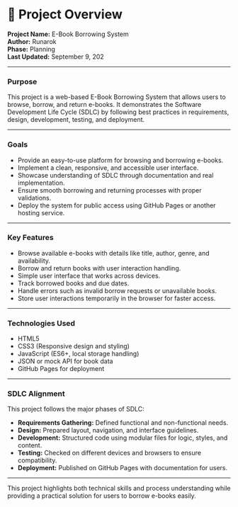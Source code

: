 # 📁 Project Overview

**Project Name:** E-Book Borrowing System  
**Author:** Runarok  
**Phase:** Planning  
**Last Updated:** September 9, 202

---

### **Purpose**
This project is a web-based E-Book Borrowing System that allows users to browse, borrow, and return e-books. It demonstrates the Software Development Life Cycle (SDLC) by following best practices in requirements, design, development, testing, and deployment.

---

### **Goals**
* Provide an easy-to-use platform for browsing and borrowing e-books.
* Implement a clean, responsive, and accessible user interface.
* Showcase understanding of SDLC through documentation and real implementation.
* Ensure smooth borrowing and returning processes with proper validations.
* Deploy the system for public access using GitHub Pages or another hosting service.

---

### **Key Features**
* Browse available e-books with details like title, author, genre, and availability.
* Borrow and return books with user interaction handling.
* Simple user interface that works across devices.
* Track borrowed books and due dates.
* Handle errors such as invalid borrow requests or unavailable books.
* Store user interactions temporarily in the browser for faster access.

---

### **Technologies Used**
* HTML5
* CSS3 (Responsive design and styling)
* JavaScript (ES6+, local storage handling)
* JSON or mock API for book data
* GitHub Pages for deployment

---

### **SDLC Alignment**
This project follows the major phases of SDLC:
* **Requirements Gathering:** Defined functional and non-functional needs.
* **Design:** Prepared layout, navigation, and interface guidelines.
* **Development:** Structured code using modular files for logic, styles, and content.
* **Testing:** Checked on different devices and browsers to ensure compatibility.
* **Deployment:** Published on GitHub Pages with documentation for users.

---

This project highlights both technical skills and process understanding while providing a practical solution for users to borrow e-books easily.


